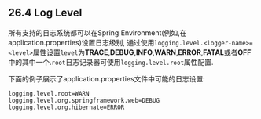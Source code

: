## 26.4 Log Level
所有支持的日志系统都可以在Spring Environment(例如,在application.properties)设置日志级别,
通过使用`logging.level.<logger-name>=<level>`属性设置`level`为**TRACE**,**DEBUG**,**INFO**,**WARN**,**ERROR**,**FATAL**或者**OFF**中的其中一个.`root`日志记录器可使用`logging.level.root`属性配置.

下面的例子展示了application.properties文件中可能的日志设置:
```
logging.level.root=WARN
logging.level.org.springframework.web=DEBUG
logging.level.org.hibernate=ERROR
```